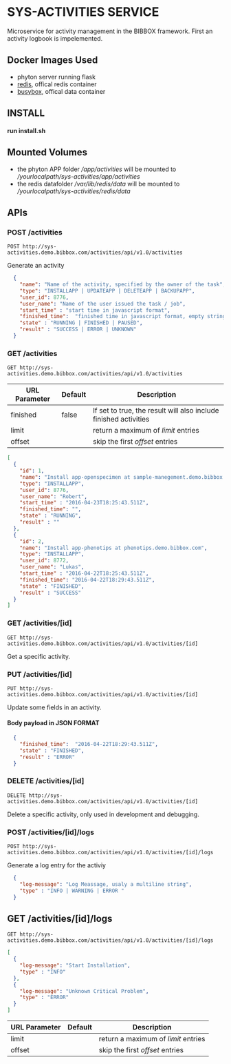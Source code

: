 # SYS-ACTIVITIES SERVICE
Microservice for activity management in the BIBBOX framework. First an activity logbook is impelemented. 

## Docker Images Used
 * phyton server running flask
 * [redis](https://hub.docker.com/_/redis/), offical redis container
 * [busybox](https://hub.docker.com/_/busybox/), offical data container

## INSTALL
#### run install.sh 

## Mounted Volumes
* the phyton APP folder _/app/activities_  will be mounted to _/yourlocalpath/sys-activities/app/activities_
* the redis datafolder _/var/lib/redis/data_  will be mounted to _/yourlocalpath/sys-activities/redis/data_ 

## APIs

### POST /activities
`POST http://sys-activities.demo.bibbox.com/activities/api/v1.0/activities`

Generate an activity

```json
  {
    "name": "Name of the activity, specified by the owner of the task",
    "type": "INSTALLAPP | UPDATEAPP | DELETEAPP | BACKUPAPP",
    "user_id": 8776,
    "user_name": "Name of the user issued the task / job", 
    "start_time" : "start time in javascript format",  
    "finished_time":  "finished time in javascript format, empty string when still running",
    "state" : "RUNNING | FINISHED | PAUSED",
    "result" : "SUCCESS | ERROR | UNKNOWN"
  }
```


### GET /activities
`GET http://sys-activities.demo.bibbox.com/activities/api/v1.0/activities`

URL Parameter | Default | Description
--------- | ------- | -----------
finished | false    | If set to true, the result will also include finished activities
limit    |          | return a maximum of _limit_ entries
offset   |          | skip the first _offset_ entries


```json
[
  {
    "id": 1,
    "name": "Install app-openspecimen at sample-manegement.demo.bibbox.com",
    "type": "INSTALLAPP",
    "user_id": 8776,
    "user_name": "Robert", 
    "start_time" : "2016-04-23T18:25:43.511Z",  
    "finished_time": "",
    "state" : "RUNNING",
    "result" : ""
  },
  {
    "id": 2,
    "name": "Install app-phenotips at phenotips.demo.bibbox.com",
    "type": "INSTALLAPP",
    "user_id": 8772,
    "user_name": "Lukas", 
    "start_time" : "2016-04-22T18:25:43.511Z",  
    "finished_time": "2016-04-22T18:29:43.511Z",  
    "state" : "FINISHED",
    "result" : "SUCCESS"
  }
]
```

### GET /activities/[id]
`GET http://sys-activities.demo.bibbox.com/activities/api/v1.0/activities/[id]`

Get a specific activity. 

### PUT /activities/[id]
`PUT http://sys-activities.demo.bibbox.com/activities/api/v1.0/activities/[id]`

Update some fields in an activity. 

####  Body payload in JSON FORMAT
```json
  {
    "finished_time":  "2016-04-22T18:29:43.511Z",
    "state" : "FINISHED",
    "result" : "ERROR"
  }
```
### DELETE /activities/[id]
`DELETE http://sys-activities.demo.bibbox.com/activities/api/v1.0/activities/[id]`

Delete a specific activity, only used in development and debugging. 


### POST /activities/[id]/logs
`POST http://sys-activities.demo.bibbox.com/activities/api/v1.0/activities/[id]/logs`

Generate a log entry for the activiy

```json
  {
    "log-message": "Log Meassage, usaly a multiline string",
    "type" : "INFO | WARNING | ERROR "
  }
```

## GET /activities/[id]/logs
`GET http://sys-activities.demo.bibbox.com/activities/api/v1.0/activities/[id]/logs`

```json
[
  {
    "log-message": "Start Installation",
    "type" : "INFO"
  },
  {
    "log-message": "Unknown Critical Problem",
    "type" : "ERROR"
  }
]
```

URL Parameter | Default | Description
--------- | ------- | -----------
limit    |   | return a maximum of _limit_ entries
offset   |   | skip the first _offset_ entries
